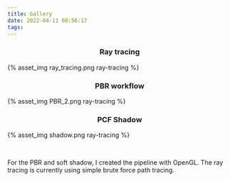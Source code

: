 ```yaml
---
title: Gallery
date: 2022-04-11 08:56:17
tags:
---
```


### <center>Ray tracing</center>

{% asset_img ray_tracing.png ray-tracing %} 

### <center>PBR workflow</center>

{% asset_img PBR_2.png ray-tracing %}

### <center>PCF Shadow</center>

{% asset_img shadow.png ray-tracing %}

<br/>

For the PBR and soft shadow, I created the pipeline with OpenGL. The ray tracing is currently using simple brute force path tracing.
